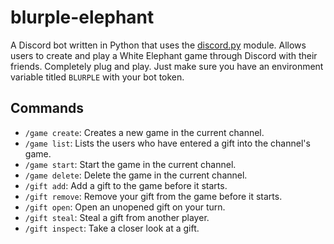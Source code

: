 # blurple-elephant

A Discord bot written in Python that uses the [discord.py](https://github.com/Rapptz/discord.py) module. Allows users to create and play a White Elephant game through Discord with their friends. Completely plug and play. Just make sure you have an environment variable titled `BLURPLE` with your bot token.

## Commands
* `/game create`: Creates a new game in the current channel.
* `/game list`: Lists the users who have entered a gift into the channel's game.
* `/game start`: Start the game in the current channel.
* `/game delete`: Delete the game in the current channel.
* `/gift add`: Add a gift to the game before it starts.
* `/gift remove`: Remove your gift from the game before it starts.
* `/gift open`: Open an unopened gift on your turn.
* `/gift steal`: Steal a gift from another player.
* `/gift inspect`: Take a closer look at a gift.
